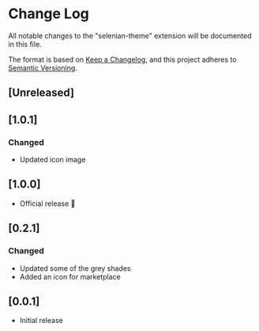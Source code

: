 # Change Log

All notable changes to the "selenian-theme" extension will be documented in this file.

The format is based on [Keep a Changelog](https://keepachangelog.com/en/1.0.0/),
and this project adheres to [Semantic Versioning](https://semver.org/spec/v2.0.0.html).

## [Unreleased]

## [1.0.1]
### Changed
- Updated icon image

## [1.0.0]
- Official release 🚀

## [0.2.1]
### Changed
- Updated some of the grey shades
- Added an icon for marketplace

## [0.0.1]
- Initial release
